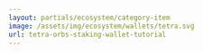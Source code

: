 ```yaml
---
layout: partials/ecosystem/category-item
image: /assets/img/ecosystem/wallets/tetra.svg
url: tetra-orbs-staking-wallet-tutorial
---
```

